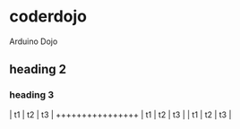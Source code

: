 # coderdojo
Arduino Dojo
## heading 2

### heading 3

| t1 | t2 | t3 |
++++++++++++++++
| t1 | t2 | t3 |
| t1 | t2 | t3 |
